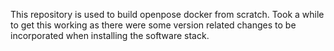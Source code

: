This repository is used to build openpose docker from scratch. 
Took a while to get this working as there were some version related changes to be incorporated when installing the software stack. 

